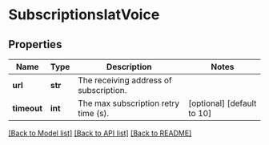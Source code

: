 # SubscriptionsIatVoice

## Properties
Name | Type | Description | Notes
------------ | ------------- | ------------- | -------------
**url** | **str** | The receiving address of subscription. | 
**timeout** | **int** | The max subscription retry time (s). | [optional] [default to 10]

[[Back to Model list]](../README.md#documentation-for-models) [[Back to API list]](../README.md#documentation-for-api-endpoints) [[Back to README]](../README.md)


